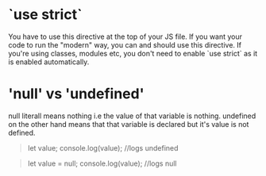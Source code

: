 <h1> `use strict` </h1>
You have to use this directive at the top of your JS file. If you want your code to run the "modern" way, you can and should use this directive. If you're using classes, modules etc, you don't need to enable `use strict` as it is enabled automatically. 

<h1> 'null' vs 'undefined' </h1>
null literall means nothing i.e the value of that variable is nothing. undefined on the other hand means that that variable is declared but it's value is not defined.

> let value;
> console.log(value); //logs undefined

>let value = null;
>console.log(value); //logs null
